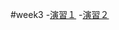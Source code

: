 #week3
-[演習１](https://colab.research.google.com/drive/16eugs8nIYwfjQNtTAfBfV6D-jfNC3IKj?usp=drive_link)
-[演習２](https://colab.research.google.com/drive/1vyKCaNBeJMtJdF4m780uRm1s3oIKKfsK?usp=sharing)
